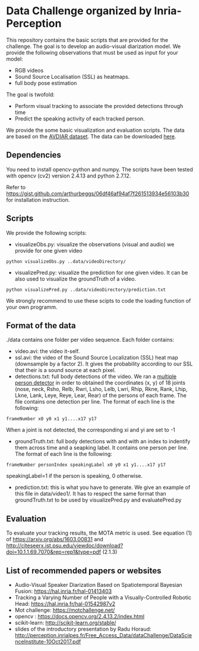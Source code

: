 # Data Challenge organized by Inria-Perception

This repository contains the basic scripts that are provided for the challenge. The goal is to develop an audio-visual diarization model. 
We provide the following observations that must be used as input for your model:
* RGB videos
* Sound Source Localisation (SSL) as heatmaps.
* full body pose estimation

The goal is twofold:
* Perform visual tracking to associate the provided detections through time
* Predict the speaking activity of each tracked person.

We provide the some basic visualization and evaluation scripts.
The data are based on the [AVDIAR dataset](https://team.inria.fr/perception/avdiar/). The data can be downloaded [here](http://perception.inrialpes.fr/Free_Access_Data/dataChallenge/dataChallenge.tar.gz).

## Dependencies
You need to install opencv-python and  numpy. The scripts have been tested with opencv (cv2) version 2.4.13 and python 2.7.12.

Refer to https://gist.github.com/arthurbeggs/06df46af94af7f261513934e56103b30 for installation instruction.

## Scripts
We provide the following scripts:
* visualizeObs.py: visualize the observations (visual and audio) we provide for one given video
```
python visualizeObs.py ..data/videoDirectory/
```
* visualizePred.py: visualize the prediction for one given video. It can be also used to visualize the groundTruth of a video.
```
python visualizePred.py ..data/videoDirectory/prediction.txt
```
We strongly recommend to use these scipts to code the loading function of your own programm.


## Format of the data
./data contains one folder per video sequence. Each folder contains:

* video.avi: the video it-self.
* ssl.avi: the video of the Sound Source Localization (SSL) heat map (downsample by a factor 2). It gives the probability according to our SSL that their is a sound source at each pixel.
* detections.txt: full body detections of the video. We ran a [multiple person detector](https://github.com/ZheC/Realtime_Multi-Person_Pose_Estimation) in order to obtained the coordinates (x, y) of 18 joints (nose, neck, Rsho, Relb, Rwri, Lsho, Lelb, Lwri, Rhip, Rkne, Rank, Lhip, Lkne, Lank, Leye, Reye, Lear, Rear) of the persons of each frame. The file contains one detection per line. The format of each line is the following:
```
frameNumber x0 y0 x1 y1....x17 y17 
```
When a joint is not detected, the corresponding  xi and yi are set to -1

* groundTruth.txt: full body detections with and with an index to indentify them across time and a seapking label. It contains one person per line. The format of each line is the following:
```
frameNumber personIndex speakingLabel x0 y0 x1 y1....x17 y17
```
speakingLabel=1 if the person is speaking, 0 otherwise. 

* prediction.txt: this is what you have to generate. We give an example of this file in data/video1/. It has to respect the same format than groundTruth.txt to be used by visualizePred.py and evaluatePred.py 

## Evaluation
To evaluate your tracking results, the MOTA metric is used. See equation (1) of https://arxiv.org/abs/1603.00831 and http://citeseerx.ist.psu.edu/viewdoc/download?doi=10.1.1.69.7070&rep=rep1&type=pdf (2.1.3)

## List of recommended papers or websites
 * Audio-Visual Speaker Diarization Based on Spatiotemporal Bayesian Fusion: https://hal.inria.fr/hal-01413403
 * Tracking a Varying Number of People with a Visually-Controlled Robotic Head: https://hal.inria.fr/hal-01542987v2
 * Mot challenge: https://motchallenge.net/
 * opencv : https://docs.opencv.org/2.4.13.2/index.html
 * scikit-learn: http://scikit-learn.org/stable/
 * slides of the introductory presentation by Radu Horaud: http://perception.inrialpes.fr/Free_Access_Data/dataChallenge/DataScienceInstitute-10Oct2017.pdf